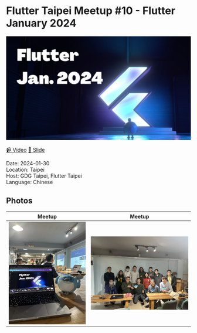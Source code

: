 # Flutter Taipei Meetup #10 - Flutter January 2024

<img src='cover.jpg'/>

[📹 Video](https://youtu.be/aeqw-dk2ak0?si=d2L_PzYrOetTqRr_)
[📘 Slide](https://www.canva.com/design/DAF7E7gHXw8/n6yBMR951e5eEY0WOZyd-w/edit?utm_content=DAF7E7gHXw8&utm_campaign=designshare&utm_medium=link2&utm_source=sharebutton)

Date: 2024-01-30 <br>
Location: Taipei <br>
Host: GDG Taipei, Flutter Taipei <br>
Language: Chinese <br>

## Photos

Meetup            | Meetup
:-------------------------:|:-------------------------:|
![Meetup](photos/1.jpg)  |  ![Meetup](photos/2.jpg)

